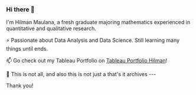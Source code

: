 ### Hi there 👋

I'm Hilman Maulana, a fresh graduate majoring mathematics experienced in quantitative and qualitative research. 

⚡ Passionate about Data Analysis and Data Science. Still learning many things until ends.

📫 Go check out my Tableau Portfolio on [Tableau Portfolio Hilman](https://drive.google.com/file/d/1zerZ9iKIiyO06OmrAY6CayjfyNjpksbP/view?usp=sharing)!

🌱 This is not all, and also this is not just a that's it archives --- 

Thank you!
